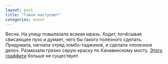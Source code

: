 ```yaml
---
layout: post
title: "Говно наступает"
categories: event
---
```

Весна. На улицу повылазила всякая мразь. Ходит, почёсывая свисающее пузо и думает, чего бы такого полезного сделать. Придумала, нагнала отряд зомбо-таджиков, и сделала «полезное дело». Размазали грязно серую краску по Канавинскому мосту. [Этого граффити](https://quillcraft.livejournal.com/9193.html) больше не существует.